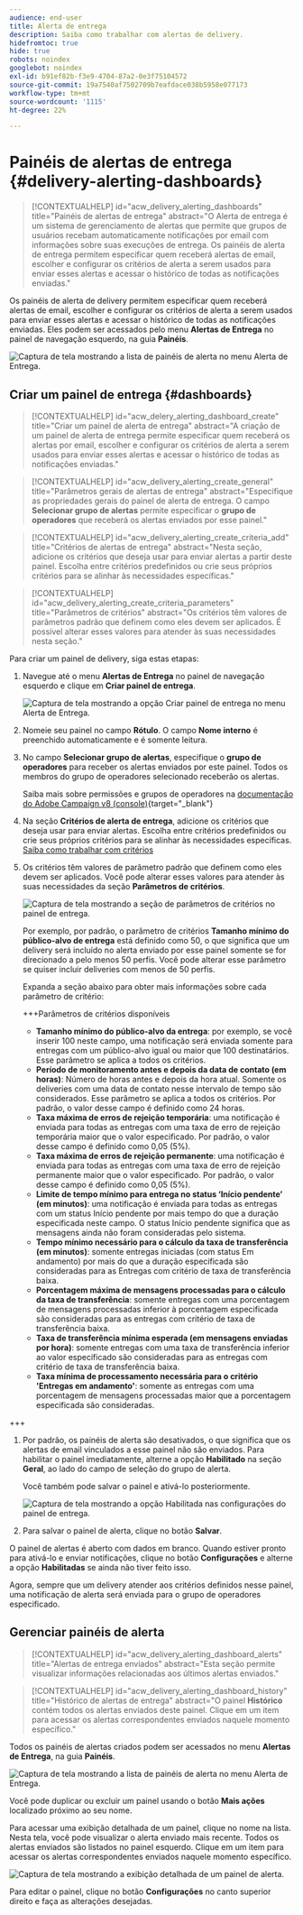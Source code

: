 ```yaml
---
audience: end-user
title: Alerta de entrega
description: Saiba como trabalhar com alertas de delivery.
hidefromtoc: true
hide: true
robots: noindex
googlebot: noindex
exl-id: b91ef82b-f3e9-4704-87a2-0e3f75104572
source-git-commit: 19a7540af7502709b7eafdace038b5958e077173
workflow-type: tm+mt
source-wordcount: '1115'
ht-degree: 22%

---
```


# Painéis de alertas de entrega {#delivery-alerting-dashboards}

>[!CONTEXTUALHELP]
>id="acw_delivery_alerting_dashboards"
>title="Painéis de alertas de entrega"
>abstract="O Alerta de entrega é um sistema de gerenciamento de alertas que permite que grupos de usuários recebam automaticamente notificações por email com informações sobre suas execuções de entrega. Os painéis de alerta de entrega permitem especificar quem receberá alertas de email, escolher e configurar os critérios de alerta a serem usados para enviar esses alertas e acessar o histórico de todas as notificações enviadas."

Os painéis de alerta de delivery permitem especificar quem receberá alertas de email, escolher e configurar os critérios de alerta a serem usados para enviar esses alertas e acessar o histórico de todas as notificações enviadas. Eles podem ser acessados pelo menu **Alertas de Entrega** no painel de navegação esquerdo, na guia **Painéis**.

![Captura de tela mostrando a lista de painéis de alerta no menu Alerta de Entrega.](assets/alerting-dashboard-list.png)

## Criar um painel de entrega {#dashboards}

>[!CONTEXTUALHELP]
>id="acw_delery_alerting_dashboard_create"
>title="Criar um painel de alerta de entrega"
>abstract="A criação de um painel de alerta de entrega permite especificar quem receberá os alertas por email, escolher e configurar os critérios de alerta a serem usados para enviar esses alertas e acessar o histórico de todas as notificações enviadas."

>[!CONTEXTUALHELP]
>id="acw_delivery_alerting_create_general"
>title="Parâmetros gerais de alertas de entrega"
>abstract="Especifique as propriedades gerais do painel de alerta de entrega. O campo **Selecionar grupo de alertas** permite especificar o **grupo de operadores** que receberá os alertas enviados por esse painel."

>[!CONTEXTUALHELP]
>id="acw_delivery_alerting_create_criteria_add"
>title="Critérios de alertas de entrega"
>abstract="Nesta seção, adicione os critérios que deseja usar para enviar alertas a partir deste painel. Escolha entre critérios predefinidos ou crie seus próprios critérios para se alinhar às necessidades específicas."

>[!CONTEXTUALHELP]
>id="acw_delivery_alerting_create_criteria_parameters"
>title="Parâmetros de critérios"
>abstract="Os critérios têm valores de parâmetros padrão que definem como eles devem ser aplicados. É possível alterar esses valores para atender às suas necessidades nesta seção."

Para criar um painel de delivery, siga estas etapas:

1. Navegue até o menu **Alertas de Entrega** no painel de navegação esquerdo e clique em **Criar painel de entrega**.

   ![Captura de tela mostrando a opção Criar painel de entrega no menu Alerta de Entrega.](assets/alerting-dashboard.png)

1. Nomeie seu painel no campo **Rótulo**. O campo **Nome interno** é preenchido automaticamente e é somente leitura.

1. No campo **Selecionar grupo de alertas**, especifique o **grupo de operadores** para receber os alertas enviados por este painel. Todos os membros do grupo de operadores selecionado receberão os alertas.

   Saiba mais sobre permissões e grupos de operadores na [documentação do Adobe Campaign v8 (console)](https://experienceleague.adobe.com/pt-br/docs/campaign/campaign-v8/admin/permissions/gs-permissions){target="_blank"}

1. Na seção **Critérios de alerta de entrega**, adicione os critérios que deseja usar para enviar alertas. Escolha entre critérios predefinidos ou crie seus próprios critérios para se alinhar às necessidades específicas. [Saiba como trabalhar com critérios](../msg/delivery-alerting-criteria.md)

1. Os critérios têm valores de parâmetro padrão que definem como eles devem ser aplicados. Você pode alterar esses valores para atender às suas necessidades da seção **Parâmetros de critérios**.

   ![Captura de tela mostrando a seção de parâmetros de critérios no painel de entrega.](assets/alerting-criteria-parameters.png)

   Por exemplo, por padrão, o parâmetro de critérios **Tamanho mínimo do público-alvo de entrega** está definido como 50, o que significa que um delivery será incluído no alerta enviado por esse painel somente se for direcionado a pelo menos 50 perfis. Você pode alterar esse parâmetro se quiser incluir deliveries com menos de 50 perfis.

   Expanda a seção abaixo para obter mais informações sobre cada parâmetro de critério:

   +++Parâmetros de critérios disponíveis

   * **Tamanho mínimo do público-alvo da entrega**: por exemplo, se você inserir 100 neste campo, uma notificação será enviada somente para entregas com um público-alvo igual ou maior que 100 destinatários. Esse parâmetro se aplica a todos os critérios.
   * **Período de monitoramento antes e depois da data de contato (em horas)**: Número de horas antes e depois da hora atual. Somente os deliveries com uma data de contato nesse intervalo de tempo são considerados. Esse parâmetro se aplica a todos os critérios. Por padrão, o valor desse campo é definido como 24 horas.
   * **Taxa máxima de erros de rejeição temporária**: uma notificação é enviada para todas as entregas com uma taxa de erro de rejeição temporária maior que o valor especificado. Por padrão, o valor desse campo é definido como 0,05 (5%).
   * **Taxa máxima de erros de rejeição permanente**: uma notificação é enviada para todas as entregas com uma taxa de erro de rejeição permanente maior que o valor especificado. Por padrão, o valor desse campo é definido como 0,05 (5%).
   * **Limite de tempo mínimo para entrega no status ‘Início pendente’ (em minutos)**: uma notificação é enviada para todas as entregas com um status Início pendente por mais tempo do que a duração especificada neste campo. O status Início pendente significa que as mensagens ainda não foram consideradas pelo sistema.
   * **Tempo mínimo necessário para o cálculo da taxa de transferência (em minutos)**: somente entregas iniciadas (com status Em andamento) por mais do que a duração especificada são consideradas para as Entregas com critério de taxa de transferência baixa.
   * **Porcentagem máxima de mensagens processadas para o cálculo da taxa de transferência**: somente entregas com uma porcentagem de mensagens processadas inferior à porcentagem especificada são consideradas para as entregas com critério de taxa de transferência baixa.
   * **Taxa de transferência mínima esperada (em mensagens enviadas por hora)**: somente entregas com uma taxa de transferência inferior ao valor especificado são consideradas para as entregas com critério de taxa de transferência baixa.
   * **Taxa mínima de processamento necessária para o critério &#39;Entregas em andamento&#39;**: somente as entregas com uma porcentagem de mensagens processadas maior que a porcentagem especificada são consideradas.

+++

1. Por padrão, os painéis de alerta são desativados, o que significa que os alertas de email vinculados a esse painel não são enviados. Para habilitar o painel imediatamente, alterne a opção **Habilitado** na seção **Geral**, ao lado do campo de seleção do grupo de alerta.

   Você também pode salvar o painel e ativá-lo posteriormente.

   ![Captura de tela mostrando a opção Habilitada nas configurações do painel de entrega.](assets/alerting-dashboard-enable.png)

1. Para salvar o painel de alerta, clique no botão **Salvar**.

O painel de alertas é aberto com dados em branco. Quando estiver pronto para ativá-lo e enviar notificações, clique no botão **Configurações** e alterne a opção **Habilitadas** se ainda não tiver feito isso.

Agora, sempre que um delivery atender aos critérios definidos nesse painel, uma notificação de alerta será enviada para o grupo de operadores especificado.

## Gerenciar painéis de alerta

>[!CONTEXTUALHELP]
>id="acw_delivery_alerting_dashboard_alerts"
>title="Alertas de entrega enviados"
>abstract="Esta seção permite visualizar informações relacionadas aos últimos alertas enviados."

>[!CONTEXTUALHELP]
>id="acw_delivery_alerting_dashboard_history"
>title="Histórico de alertas de entrega"
>abstract="O painel **Histórico** contém todos os alertas enviados deste painel. Clique em um item para acessar os alertas correspondentes enviados naquele momento específico."

Todos os painéis de alertas criados podem ser acessados no menu **Alertas de Entrega**, na guia **Painéis**.

![Captura de tela mostrando a lista de painéis de alerta no menu Alerta de Entrega.](assets/alerting-dashboard-list.png)

Você pode duplicar ou excluir um painel usando o botão **Mais ações** localizado próximo ao seu nome.

Para acessar uma exibição detalhada de um painel, clique no nome na lista. Nesta tela, você pode visualizar o alerta enviado mais recente. Todos os alertas enviados são listados no painel esquerdo. Clique em um item para acessar os alertas correspondentes enviados naquele momento específico.

![Captura de tela mostrando a exibição detalhada de um painel de alerta.](assets/alerting-dashboard-details.png)

Para editar o painel, clique no botão **Configurações** no canto superior direito e faça as alterações desejadas.